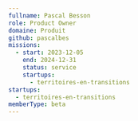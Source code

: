 ```yaml
---
fullname: Pascal Besson
role: Product Owner
domaine: Produit
github: pascalbes
missions:
  - start: 2023-12-05
    end: 2024-12-31
    status: service
    startups:
      - territoires-en-transitions
startups:
  - territoires-en-transitions
memberType: beta
---
```

